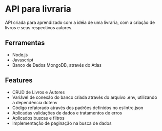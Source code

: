 # API para livraria
 API criada para aprendizado com a idéia de uma livraria, com a criação de livros e seus respectivos autores.

## Ferramentas
 - Node.js
 - Javascript
 - Banco de Dados MongoDB, através do Atlas

## Features
 - CRUD de Livros e Autores
 - Variável de conexão do banco criada através do arquivo .env, utilizando a dependência dotenv
 - Código refatorado através dos padrões definidos no eslintrc.json
 - Aplicadas validações de dados e tratamentos de erros
 - Aplicados buscas e filtros
 - Implementação de paginação na busca de dados
